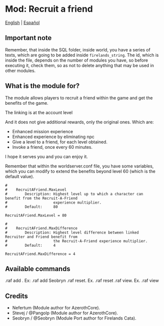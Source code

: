 # Mod: Recruit a friend

[English](README.md) | [Español](README-ES.md)


## Important note
Remember, that inside the SQL folder, inside world, you have a series of texts, which are going to be added inside `firelands_string`. The id, which is inside the file, depends on the number of modules you have, so before executing it, check them, so as not to delete anything that may be used in other modules.

## What is the module for?

The module allows players to recruit a friend within the game and get the benefits of the game.

The linking is at the account level

And it does not give additional rewards, only the original ones. Which are:

- Enhanced mission experience
- Enhanced experience by eliminating npc
- Give a level to a friend, for each level obtained.
- Invoke a friend, once every 60 minutes.

I hope it serves you and you can enjoy it.

Remember that within the worldserver.conf file, you have some variables, which you can modify to extend the benefits beyond level 60 (which is the default value).

```
#
#    RecruitAFriend.MaxLevel
#        Description: Highest level up to which a character can benefit from the Recruit-A-Friend
#                     experience multiplier.
#        Default:     80

RecruitAFriend.MaxLevel = 80

#
#    RecruitAFriend.MaxDifference
#        Description: Highest level difference between linked Recruiter and Friend benefit from
#                     the Recruit-A-Friend experience multiplier.
#        Default:     4

RecruitAFriend.MaxDifference = 4
```

## Available commands

.raf add <characterName>. Ex: .raf add Seobryn
.raf reset. Ex. .raf reset
.raf view. Ex. .raf view

## Credits

- Nefertum (Module author for AzerothCore).
- Stevej / @Pangolp (Module author for AzerothCore).
- Seobryn / @Seobryn (Module Port author for Firelands Cata).